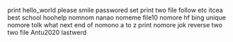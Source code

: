 print hello_world
please smile
passwored set
print two file
follow
etc
itcea
best school
hoohelp
nomnom
nanao
nomeme
file10
nomore hf
bing unique
nomore tolk
what next
end of
nomono
a to z print
nomore jok
reverse
two two file
Antu2020
lastwerd